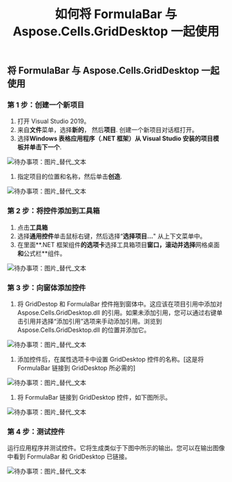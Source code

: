 ﻿---
title: 如何将 FormulaBar 与 Aspose.Cells.GridDesktop 一起使用
type: docs
weight: 20
url: /zh/net/how-to-use-formulabar-with-aspose-cells-griddesktop/
---
## **将 FormulaBar 与 Aspose.Cells.GridDesktop 一起使用**
### **第 1 步：创建一个新项目**
1. 打开 Visual Studio 2019。
1. 来自**文件**菜单，选择**新的**， 然后**项目**.
创建一个新项目对话框打开。
1. 选择**Windows 表格应用程序（.NET 框架）**从 Visual Studio 安装的项目模板并单击**下一个**.

![待办事项：图片_替代_文本](how-to-use-formulabar-with-aspose-cells-griddesktop_1.jpg)

1. 指定项目的位置和名称，然后单击**创造**.

![待办事项：图片_替代_文本](how-to-use-formulabar-with-aspose-cells-griddesktop_2.jpg)
### **第 2 步：将控件添加到工具箱**
1. 点击**工具箱**
1. 选择**通用控件**单击鼠标右键，然后选择“**选择项目...**" 从上下文菜单中。
1. 在里面**.NET 框架组件**的选项卡**选择工具箱项目**窗口，滚动并选择**网格桌面**和**公式栏**组件。

![待办事项：图片_替代_文本](how-to-use-formulabar-with-aspose-cells-griddesktop_3.jpg)
### **第 3 步：向窗体添加控件**
1. 将 GridDestop 和 FormulaBar 控件拖到窗体中。这应该在项目引用中添加对 Aspose.Cells.GridDesktop.dll 的引用。如果未添加引用，您可以通过右键单击引用并选择“添加引用”选项来手动添加引用。浏览到 Aspose.Cells.GridDesktop.dll 的位置并添加它。

![待办事项：图片_替代_文本](how-to-use-formulabar-with-aspose-cells-griddesktop_4.jpg)

1. 添加控件后，在属性选项卡中设置 GridDesktop 控件的名称。[这是将 FormulaBar 链接到 GridDesktop 所必需的]

![待办事项：图片_替代_文本](how-to-use-formulabar-with-aspose-cells-griddesktop_5.jpg)

1. 将 FormulaBar 链接到 GridDesktop 控件，如下图所示。

![待办事项：图片_替代_文本](how-to-use-formulabar-with-aspose-cells-griddesktop_6.jpg)
### **第 4 步：测试控件**
运行应用程序并测试控件。它将生成类似于下图中所示的输出。您可以在输出图像中看到 FormulaBar 和 GridDesktop 已链接。

![待办事项：图片_替代_文本](how-to-use-formulabar-with-aspose-cells-griddesktop_7.jpg)
